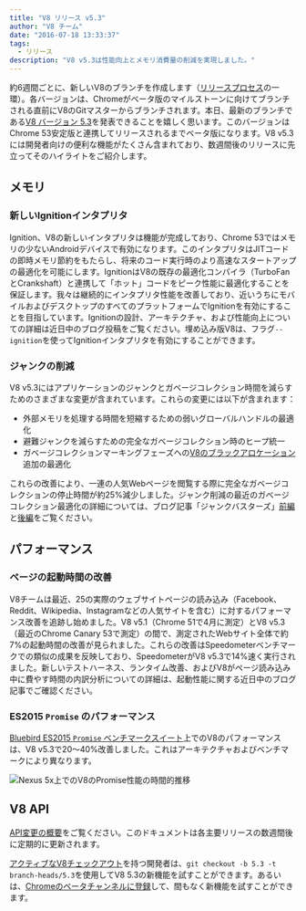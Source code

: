 ```yaml
---
title: "V8 リリース v5.3"
author: "V8 チーム"
date: "2016-07-18 13:33:37"
tags: 
  - リリース
description: "V8 v5.3は性能向上とメモリ消費量の削減を実現しました。"
---
```

約6週間ごとに、新しいV8のブランチを作成します（[リリースプロセス](/docs/release-process)の一環）。各バージョンは、Chromeがベータ版のマイルストーンに向けてブランチされる直前にV8のGitマスターからブランチされます。本日、最新のブランチである[V8 バージョン 5.3](https://chromium.googlesource.com/v8/v8.git/+log/branch-heads/5.3)を発表できることを嬉しく思います。このバージョンはChrome 53安定版と連携してリリースされるまでベータ版になります。V8 v5.3には開発者向けの便利な機能がたくさん含まれており、数週間後のリリースに先立ってそのハイライトをご紹介します。

<!--truncate-->
## メモリ

### 新しいIgnitionインタプリタ

Ignition、V8の新しいインタプリタは機能が完成しており、Chrome 53ではメモリの少ないAndroidデバイスで有効になります。このインタプリタはJITコードの即時メモリ節約をもたらし、将来のコード実行時のより高速なスタートアップの最適化を可能にします。IgnitionはV8の既存の最適化コンパイラ（TurboFanとCrankshaft）と連携して「ホット」コードをピーク性能に最適化することを保証します。我々は継続的にインタプリタ性能を改善しており、近いうちにモバイルおよびデスクトップのすべてのプラットフォームでIgnitionを有効にすることを目指しています。Ignitionの設計、アーキテクチャ、および性能向上についての詳細は近日中のブログ投稿をご覧ください。埋め込み版V8は、フラグ`--ignition`を使ってIgnitionインタプリタを有効にすることができます。

### ジャンクの削減

V8 v5.3にはアプリケーションのジャンクとガベージコレクション時間を減らすためのさまざまな変更が含まれています。これらの変更には以下が含まれます：

- 外部メモリを処理する時間を短縮するための弱いグローバルハンドルの最適化
- 避難ジャンクを減らすための完全なガベージコレクション時のヒープ統一
- ガベージコレクションマーキングフェーズへの[V8のブラックアロケーション](/blog/orinoco)追加の最適化

これらの改善により、一連の人気Webページを閲覧する際に完全なガベージコレクションの停止時間が約25%減少しました。ジャンク削減の最近のガベージコレクション最適化の詳細については、ブログ記事「ジャンクバスターズ」[前編](/blog/jank-busters)と[後編](/blog/orinoco)をご覧ください。

## パフォーマンス

### ページの起動時間の改善

V8チームは最近、25の実際のウェブサイトページの読み込み（Facebook、Reddit、Wikipedia、Instagramなどの人気サイトを含む）に対するパフォーマンス改善を追跡し始めました。V8 v5.1（Chrome 51で4月に測定）とV8 v5.3（最近のChrome Canary 53で測定）の間で、測定されたWebサイト全体で約7%の起動時間の改善が見られました。これらの改善はSpeedometerベンチマークでの類似の成果を反映しており、SpeedometerがV8 v5.3で14%速く実行されました。新しいテストハーネス、ランタイム改善、およびV8がページ読み込み中に費やす時間の内訳分析についての詳細は、起動性能に関する近日中のブログ記事でご確認ください。

### ES2015 `Promise` のパフォーマンス

[Bluebird ES2015 `Promise` ベンチマークスイート](https://github.com/petkaantonov/bluebird/tree/master/benchmark)上でのV8のパフォーマンスは、V8 v5.3で20〜40%改善しました。これはアーキテクチャおよびベンチマークにより異なります。

![Nexus 5x上でのV8のPromise性能の時間的推移](/_img/v8-release-53/promise.png)

## V8 API

[API変更の概要](https://docs.google.com/document/d/1g8JFi8T_oAE_7uAri7Njtig7fKaPDfotU6huOa1alds/edit)をご覧ください。このドキュメントは各主要リリースの数週間後に定期的に更新されます。

[アクティブなV8チェックアウト](https://v8.dev/docs/source-code#using-git)を持つ開発者は、`git checkout -b 5.3 -t branch-heads/5.3`を使用してV8 5.3の新機能を試すことができます。あるいは、[Chromeのベータチャンネルに登録](https://www.google.com/chrome/browser/beta.html)して、間もなく新機能を試すことができます。
